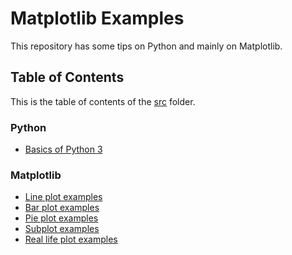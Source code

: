 # Matplotlib Examples

This repository has some tips on Python and mainly on Matplotlib.


## Table of Contents

This is the table of contents of the [src](src) folder.

### Python

- [Basics of Python 3](src/StartingUpWithPython.ipynb)

### Matplotlib

- [Line plot examples](src/MatplotlibLinePlotExamples.ipynb)
- [Bar plot examples](src/MatplotlibBarPlotExamples.ipynb)
- [Pie plot examples](src/MatplotlibPiePlotExamples.ipynb)
- [Subplot examples](src/MatplotlibSubplotExample.ipynb)
- [Real life plot examples](src/RealLifePlotExamples.ipynb)